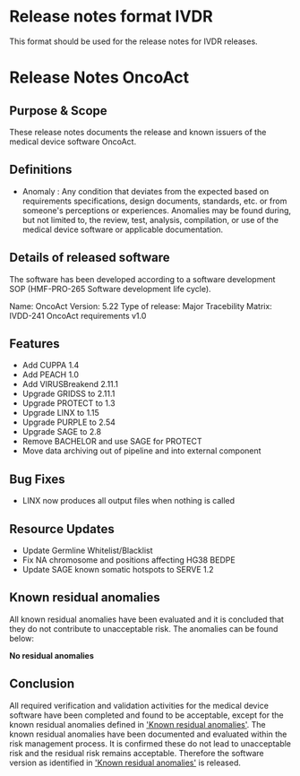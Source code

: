 # Release notes format IVDR
This format should be used for the release notes for IVDR releases.

# Release Notes OncoAct

## Purpose & Scope
These release notes documents the release and known issuers of the medical device software OncoAct.

## Definitions
- Anomaly : Any condition that deviates from the expected based on requirements specifications, design documents, standards, etc. or from someone's perceptions or experiences. Anomalies may be found during, but not limited to, the review, test, analysis, compilation, or use of the medical device software or applicable documentation. 

## Details of released software
The software has been developed according to a software development SOP (HMF-PRO-265 Software development life cycle).

Name: OncoAct
Version: 5.22
Type of release: Major
Tracebility Matrix: IVDD-241 OncoAct requirements v1.0

## Features
- Add CUPPA 1.4
- Add PEACH 1.0
- Add VIRUSBreakend 2.11.1
- Upgrade GRIDSS to 2.11.1
- Upgrade PROTECT to 1.3
- Upgrade LINX to 1.15
- Upgrade PURPLE to 2.54
- Upgrade SAGE to 2.8
- Remove BACHELOR and use SAGE for PROTECT
- Move data archiving out of pipeline and into external component

## Bug Fixes
- LINX now produces all output files when nothing is called

## Resource Updates
- Update Germline Whitelist/Blacklist
- Fix NA chromosome and positions affecting HG38 BEDPE
- Update SAGE known somatic hotspots to SERVE 1.2

## Known residual anomalies
All known residual anomalies have been evaluated and it is concluded that they do not contribute to unacceptable risk. The anomalies can be found below:

**No residual anomalies**

## Conclusion
All required verification and validation activities for the medical device software have been completed and found to be acceptable, except for the known residual anomalies defined in ['Known residual anomalies'](#known-residual-anomalies). The known residual anomalies have been documented and evaluated within the risk management process. It is confirmed these do not lead to unacceptable risk and the residual risk remains acceptable. Therefore the software version as identified in ['Known residual anomalies'](#known-residual-anomalies) is released.
